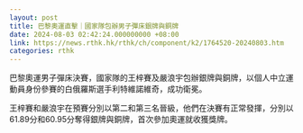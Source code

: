 ```yaml
---
layout: post
title: 巴黎奧運直擊｜國家隊包辦男子彈床銀牌與銅牌
date: 2024-08-03 02:42:24.000000000 +08:00
link: https://news.rthk.hk/rthk/ch/component/k2/1764520-20240803.htm
categories: rthk
---
```


巴黎奧運男子彈床決賽，國家隊的王梓賽及嚴浪宇包辦銀牌與銅牌，以個人中立運動員身份參賽的白俄羅斯選手利特維諾維奇，成功衛冕。

王梓賽和嚴浪宇在預賽分別以第二和第三名晉級，他們在決賽有正常發揮，分別以61.89分和60.95分奪得銀牌與銅牌，首次參加奧運就收獲獎牌。
